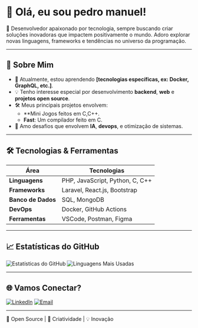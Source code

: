 # 👋 Olá, eu sou pedro manuel!

🎯 Desenvolvedor apaixonado por tecnologia, sempre buscando criar soluções inovadoras que impactem positivamente o mundo. Adoro explorar novas linguagens, frameworks e tendências no universo da programação.

---

## 🚀 Sobre Mim

- 🌱 Atualmente, estou aprendendo **[tecnologias específicas, ex: Docker, GraphQL, etc.]**.
- 💡 Tenho interesse especial por desenvolvimento **backend**, **web** e **projetos open source**.
- 🛠️ Meus principais projetos envolvem:
  - **Mini Jogos feitos em C,C++.
  - **Fast**: Um compilador feito em C.
- 🧠 Amo desafios que envolvem **IA**, **devops**, e otimização de sistemas.

---

## 🛠️ Tecnologias & Ferramentas

| Área            | Tecnologias |
|------------------|-------------|
| **Linguagens**   | PHP, JavaScript, Python, C, C++ |
| **Frameworks**   | Laravel, React.js, Bootstrap |
| **Banco de Dados** | SQL, MongoDB |
| **DevOps**       | Docker, GitHub Actions |
| **Ferramentas**  | VSCode, Postman, Figma |

---

## 📈 Estatísticas do GitHub

![Estatísticas do GitHub](https://github-readme-stats.vercel.app/api?username=pedromael&show_icons=true&theme=radical)
![Linguagens Mais Usadas](https://github-readme-stats.vercel.app/api/top-langs/?username=pedromael&layout=compact&theme=radical)

---

## 🌐 Vamos Conectar?

[![LinkedIn](https://img.shields.io/badge/-LinkedIn-blue?style=flat&logo=linkedin&logoColor=white)](https://linkedin.com/in/pedromael)
[![Email](https://img.shields.io/badge/-Email-red?style=flat&logo=gmail&logoColor=white)](mailto:pedromael14@gmail.com)

---

🖤 Open Source | 🚀 Criatividade | 💡 Inovação
